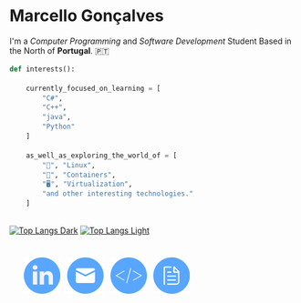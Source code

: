
# Marcello Gonçalves

I'm a *Computer Programming* and *Software Development* Student Based in the North of **Portugal**. 🇵🇹

```python
def interests():
    
    currently_focused_on_learning = [
        "C#",
        "C++",
        "java",
        "Python"
    ]

    as_well_as_exploring_the_world_of = [
        "🐧", "Linux",
        "🐋", "Containers",
        "🖥️", "Virtualization",
        "and other interesting technologies."
    ]
    
```

[![Top Langs Dark](https://github-readme-stats.vercel.app/api/top-langs/?username=Marcello-Goncalves&layout=compact&theme=dark&border_color=30363d&bg_color=00000000&custom_title=Languages%20Used%20on%20Repositories#gh-dark-mode-only)](https://github.com/anuraghazra/github-readme-stats#gh-dark-mode-only)
[![Top Langs Light](https://github-readme-stats.vercel.app/api/top-langs/?username=Marcello-Goncalves&layout=compact&theme=light&border_color=00000000&bg_color=00000000&custom_title=Languages%20Used%20on%20Repositories#gh-light-mode-only)](https://github.com/anuraghazra/github-readme-stats#gh-light-mode-only)

#

&ensp;&ensp;&ensp; [![Linkedin](https://github.com/Marcello-Goncalves/Marcello-Goncalves/blob/main/GitHub_Profile/linkedin64px.png)](https://www.linkedin.com/in/marcello-gon%C3%A7alves-9258211b9/) &nbsp; [![Email](https://github.com/Marcello-Goncalves/Marcello-Goncalves/blob/main/GitHub_Profile/mail64px.png)](mailto:marcellogoncalves.pt@gmail.com) &nbsp; [![Repos](https://github.com/Marcello-Goncalves/Marcello-Goncalves/blob/main/GitHub_Profile/coding64px.png)](https://github.com/Marcello-Goncalves?tab=repositories) &nbsp; [![PRA](https://github.com/Marcello-Goncalves/Marcello-Goncalves/blob/main/GitHub_Profile/file64px.png)](https://marcellomartinsgon.wixsite.com/home)

